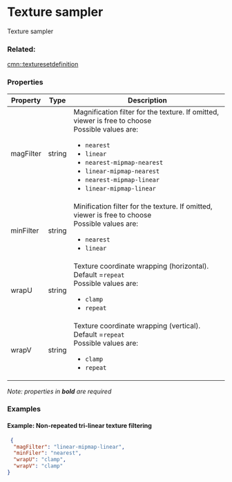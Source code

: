 # Texture sampler

Texture sampler

### Related:

[cmn::texturesetdefinition](texturesetdefinition.cmn.md)
### Properties

| Property | Type | Description |
| --- | --- | --- |
| magFilter | string | Magnification filter for the texture. If omitted, viewer is free to choose<div>Possible values are:<ul><li>`nearest`</li><li>`linear`</li><li>`nearest-mipmap-nearest`</li><li>`linear-mipmap-nearest`</li><li>`nearest-mipmap-linear`</li><li>`linear-mipmap-linear`</li></ul></div> |
| minFilter | string | Minification filter for the texture. If omitted, viewer is free to choose<div>Possible values are:<ul><li>`nearest`</li><li>`linear`</li></ul></div> |
| wrapU | string | Texture coordinate wrapping (horizontal). Default =`repeat`<div>Possible values are:<ul><li>`clamp`</li><li>`repeat`</li></ul></div> |
| wrapV | string | Texture coordinate wrapping (vertical). Default =`repeat`<div>Possible values are:<ul><li>`clamp`</li><li>`repeat`</li></ul></div> |

*Note: properties in **bold** are required*

### Examples 

#### Example: Non-repeated tri-linear texture filtering 

```json
 {
  "magFilter": "linear-mipmap-linear",
  "minFiler": "nearest",
  "wrapU": "clamp",
  "wrapV": "clamp"
} 
```

